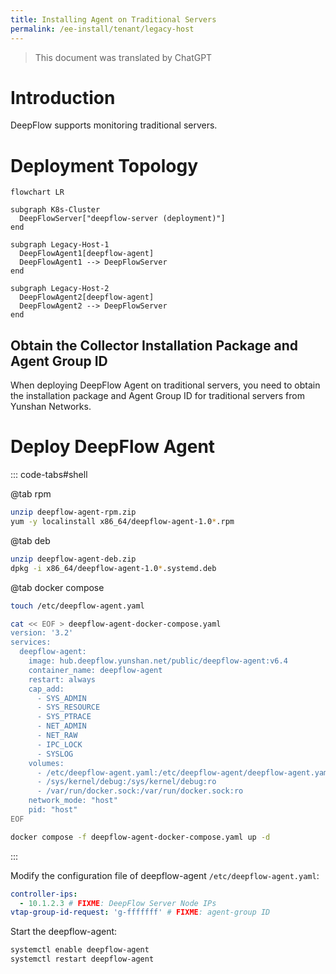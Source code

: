 ```yaml
---
title: Installing Agent on Traditional Servers
permalink: /ee-install/tenant/legacy-host
---
```


> This document was translated by ChatGPT

# Introduction

DeepFlow supports monitoring traditional servers.

# Deployment Topology

```mermaid
flowchart LR

subgraph K8s-Cluster
  DeepFlowServer["deepflow-server (deployment)"]
end

subgraph Legacy-Host-1
  DeepFlowAgent1[deepflow-agent]
  DeepFlowAgent1 --> DeepFlowServer
end

subgraph Legacy-Host-2
  DeepFlowAgent2[deepflow-agent]
  DeepFlowAgent2 --> DeepFlowServer
end
```

## Obtain the Collector Installation Package and Agent Group ID

When deploying DeepFlow Agent on traditional servers, you need to obtain the installation package and Agent Group ID for traditional servers from Yunshan Networks.

# Deploy DeepFlow Agent

::: code-tabs#shell

@tab rpm

```bash
unzip deepflow-agent-rpm.zip
yum -y localinstall x86_64/deepflow-agent-1.0*.rpm
```

@tab deb

```bash
unzip deepflow-agent-deb.zip
dpkg -i x86_64/deepflow-agent-1.0*.systemd.deb
```

@tab docker compose

```bash
touch /etc/deepflow-agent.yaml

cat << EOF > deepflow-agent-docker-compose.yaml
version: '3.2'
services:
  deepflow-agent:
    image: hub.deepflow.yunshan.net/public/deepflow-agent:v6.4
    container_name: deepflow-agent
    restart: always
    cap_add:
      - SYS_ADMIN
      - SYS_RESOURCE
      - SYS_PTRACE
      - NET_ADMIN
      - NET_RAW
      - IPC_LOCK
      - SYSLOG
    volumes:
      - /etc/deepflow-agent.yaml:/etc/deepflow-agent/deepflow-agent.yaml:ro
      - /sys/kernel/debug:/sys/kernel/debug:ro
      - /var/run/docker.sock:/var/run/docker.sock:ro
    network_mode: "host"
    pid: "host"
EOF

docker compose -f deepflow-agent-docker-compose.yaml up -d
```

:::

Modify the configuration file of deepflow-agent `/etc/deepflow-agent.yaml`:

```yaml
controller-ips:
  - 10.1.2.3 # FIXME: DeepFlow Server Node IPs
vtap-group-id-request: 'g-fffffff' # FIXME: agent-group ID
```

Start the deepflow-agent:

```bash
systemctl enable deepflow-agent
systemctl restart deepflow-agent
```
